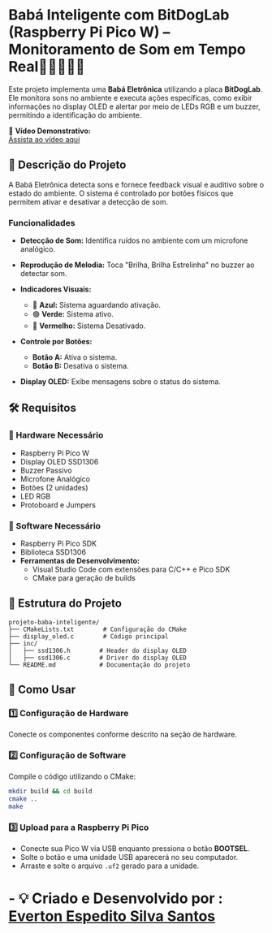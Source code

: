 # Babá Inteligente com BitDogLab (Raspberry Pi Pico W) – Monitoramento de Som em Tempo Real👨🏻‍💻🤱🏻

Este projeto implementa uma **Babá Eletrônica** utilizando a placa **BitDogLab**. Ele monitora sons no ambiente e executa ações específicas, como exibir informações no display OLED e alertar por meio de LEDs RGB e um buzzer, permitindo a identificação do ambiente.

🎥 **Vídeo Demonstrativo:**  
[Assista ao vídeo aqui](https://drive.google.com/file/d/1dHTUrqbrFajbe9q0Wo3BTwAEuXMR_DhR/view?usp=sharing)

## 📌 Descrição do Projeto

A Babá Eletrônica detecta sons e fornece feedback visual e auditivo sobre o estado do ambiente. O sistema é controlado por botões físicos que permitem ativar e desativar a detecção de som.

### Funcionalidades

- **Detecção de Som:** Identifica ruídos no ambiente com um microfone analógico.
- **Reprodução de Melodia:** Toca "Brilha, Brilha Estrelinha" no buzzer ao detectar som.
- **Indicadores Visuais:**
  - 🔵 **Azul:** Sistema aguardando ativação.
  - 🟢 **Verde:** Sistema ativo.
  - 🔴 **Vermelho:** Sistema Desativado.
 
- **Controle por Botões:**
  - **Botão A:** Ativa o sistema.
  - **Botão B:** Desativa o sistema.
- **Display OLED:** Exibe mensagens sobre o status do sistema.

## 🛠 Requisitos

### 📌 Hardware Necessário

- Raspberry Pi Pico W
- Display OLED SSD1306
- Buzzer Passivo
- Microfone Analógico
- Botões (2 unidades)
- LED RGB
- Protoboard e Jumpers

### 💾 Software Necessário

- Raspberry Pi Pico SDK
- Biblioteca SSD1306
- **Ferramentas de Desenvolvimento:**
  - Visual Studio Code com extensões para C/C++ e Pico SDK
  - CMake para geração de builds

## 📂 Estrutura do Projeto

```
projeto-baba-inteligente/
├── CMakeLists.txt        # Configuração do CMake
├── display_oled.c        # Código principal
├── inc/
│   ├── ssd1306.h        # Header do display OLED
│   ├── ssd1306.c        # Driver do display OLED
└── README.md            # Documentação do projeto
```

## 🚀 Como Usar

### 1️⃣ Configuração de Hardware

Conecte os componentes conforme descrito na seção de hardware.

### 2️⃣ Configuração de Software

Compile o código utilizando o CMake:
```sh
mkdir build && cd build
cmake ..
make
```

### 3️⃣ Upload para a Raspberry Pi Pico

- Conecte sua Pico W via USB enquanto pressiona o botão **BOOTSEL**.
- Solte o botão e uma unidade USB aparecerá no seu computador.
- Arraste e solte o arquivo `.uf2` gerado para a unidade.

#  - 💡 Criado e Desenvolvido por : [Everton Espedito Silva Santos](https://www.linkedin.com/in/everton-espedito-3062071a3/)
